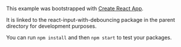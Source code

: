 This example was bootstrapped with [Create React App](https://github.com/facebook/create-react-app).

It is linked to the react-input-with-debouncing package in the parent directory for development purposes.

You can run `npm install` and then `npm start` to test your packages.
